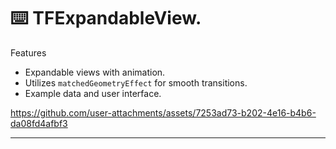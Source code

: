 ⌨️ TFExpandableView.
=====

Features
- Expandable views with animation.
- Utilizes `matchedGeometryEffect` for smooth transitions.
- Example data and user interface.

https://github.com/user-attachments/assets/7253ad73-b202-4e16-b4b6-da08fd4afbf3

-----
